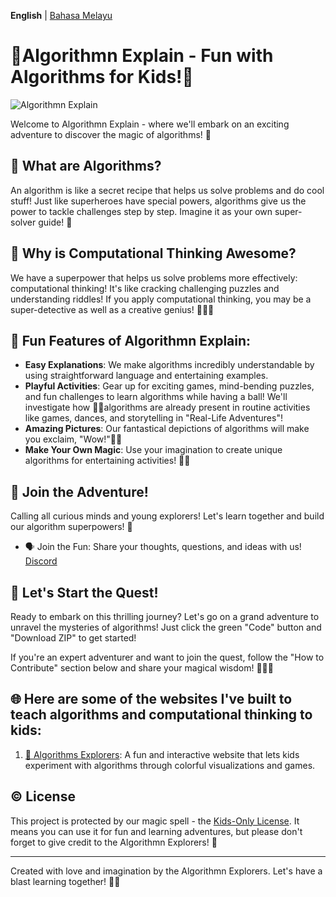 **English** | ‎[Bahasa Melayu](/docs/ms/README.md) 

[//]: # (/***DO NOT EDIT ABOVE THIS LINE***/)

# 🌟Algorithmn Explain - Fun with Algorithms for Kids!🌟

![Algorithmn Explain](link_to_image)

Welcome to Algorithmn Explain - where we'll embark on an exciting adventure to discover the magic of algorithms! 🚀

## 🌈 What are Algorithms?

An algorithm is like a secret recipe that helps us solve problems and do cool stuff! Just like superheroes have special powers, algorithms give us the power to tackle challenges step by step. Imagine it as your own super-solver guide! 💪

## 🌟 Why is Computational Thinking Awesome?

We have a superpower that helps us solve problems more effectively: computational thinking! It's like cracking challenging puzzles and understanding riddles! If you apply computational thinking, you may be a super-detective as well as a creative genius! 🕵️‍♀️🧠

## 🎉 Fun Features of Algorithmn Explain:

- **Easy Explanations**: We make algorithms incredibly understandable by using straightforward language and entertaining examples.
- **Playful Activities**: Gear up for exciting games, mind-bending puzzles, and fun challenges to learn algorithms while having a ball! We'll investigate how 🎲🧩algorithms are already present in routine activities like games, dances, and storytelling in "Real-Life Adventures"!
- **Amazing Pictures**: Our fantastical depictions of algorithms will make you exclaim, "Wow!"🎨✨
- **Make Your Own Magic**: Use your imagination to create unique algorithms for entertaining activities! 🌈🎉


## 🤝 Join the Adventure!

Calling all curious minds and young explorers! Let's learn together and build our algorithm superpowers! 🤗

- 🗣️ Join the Fun: Share your thoughts, questions, and ideas with us! [Discord](https://discord.gg/8ZK6NCnf)
  <!--
  - 🐦 Tweet-Tweet: Follow us on Twitter for exciting updates and mind-blowing discoveries! [link to Twitter handle]
  - 📧 Contact Us: Have a secret message to send? Reach out to our algorithm heroes at [email address]!
  -->

## 🎁 Let's Start the Quest!

Ready to embark on this thrilling journey? Let's go on a grand adventure to unravel the mysteries of algorithms! Just click the green "Code" button and "Download ZIP" to get started!

If you're an expert adventurer and want to join the quest, follow the "How to Contribute" section below and share your magical wisdom! 🧙‍♂️✨

## 🌐 Here are some of the websites I've built to teach algorithms and computational thinking to kids:

1. [🌟 Algorithms Explorers](https://agenthitmanfaris.github.io/Algorithmn%20Explain/): A fun and interactive website that lets kids experiment with algorithms through colorful visualizations and games.


## ©️ License

This project is protected by our magic spell - the [Kids-Only License](LICENSE.md). It means you can use it for fun and learning adventures, but please don't forget to give credit to the Algorithmn Explorers! 🙌

---
Created with love and imagination by the Algorithmn Explorers. Let's have a blast learning together! 🚀🌈
